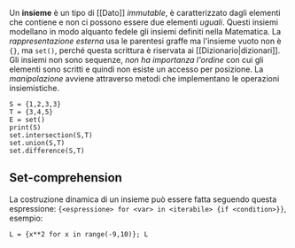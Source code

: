 Un __insieme__ è un tipo di [[Dato]] _immutable_, è caratterizzato dagli elementi che contiene e non ci possono essere due elementi _uguali_.
Questi insiemi modellano in modo alquanto fedele gli insiemi definiti nella Matematica.
La _rappresentazione esterna_ usa le parentesi graffe ma l'insieme vuoto non è `{}`, ma `set()`, perché questa scrittura è riservata ai [[Dizionario|dizionari]].
Gli insiemi non sono sequenze, _non ha importanza l'ordine_ con cui gli elementi sono scritti e quindi non esiste un accesso per posizione.
La _manipolazione_ avviene attraverso metodi che implementano le operazioni insiemistiche.
```jupyter
S = {1,2,3,3}
T = {3,4,5}
E = set()
print(S)
set.intersection(S,T)
set.union(S,T)
set.difference(S,T)
```

## Set-comprehension
La costruzione dinamica di un insieme può essere fatta seguendo questa espressione: `{<espressione> for <var> in <iterabile> {if <condition>}}`, esempio:
```jupyter
L = {x**2 for x in range(-9,10)}; L
```
